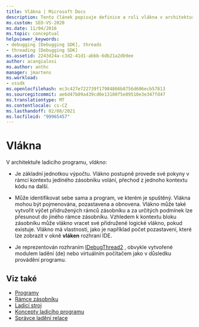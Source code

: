 ```yaml
---
title: Vlákna | Microsoft Docs
description: Tento článek popisuje definice a roli vlákna v architektuře ladicího programu v aplikaci Visual Studio.
ms.custom: SEO-VS-2020
ms.date: 11/04/2016
ms.topic: conceptual
helpviewer_keywords:
- debugging [Debugging SDK], threads
- threading [Debugging SDK]
ms.assetid: 2243d24a-c3d2-41d1-abbb-6db21a2db9ee
author: acangialosi
ms.author: anthc
manager: jmartens
ms.workload:
- vssdk
ms.openlocfilehash: ec3c427e722739f17984866b8756d606ecb57813
ms.sourcegitcommit: ae6d47b09a439cd0e13180f5e89510e3e347fd47
ms.translationtype: MT
ms.contentlocale: cs-CZ
ms.lasthandoff: 02/08/2021
ms.locfileid: "99965457"
---
```

# <a name="threads"></a>Vlákna
V architektuře ladicího programu, *vlákno*:

- Je základní jednotkou výpočtu. Vlákno postupně provede své pokyny v rámci kontextu jediného zásobníku volání, přechod z jednoho kontextu kódu na další.

- Může identifikovat sebe sama a program, ve kterém je spuštěný. Vlákna mohou být pojmenována, pozastavena a obnovena. Vlákno může také vytvořit výčet přidružených rámců zásobníku a za určitých podmínek lze přesunout do jiného rámce zásobníku. Vzhledem k kontextu bloku zásobníku může vlákno vracet své přidružené logické vlákno, pokud existuje. Vlákno má vlastnosti, jako je například počet pozastavení, které lze zobrazit v okně **vláken** rozhraní IDE.

- Je reprezentován rozhraním [IDebugThread2](../../extensibility/debugger/reference/idebugthread2.md) , obvykle vytvořené modulem ladění (de) nebo virtuálním počítačem jako v důsledku provádění programu.

## <a name="see-also"></a>Viz také
- [Programy](../../extensibility/debugger/programs.md)
- [Rámce zásobníku](../../extensibility/debugger/stack-frames.md)
- [Ladicí stroj](../../extensibility/debugger/debug-engine.md)
- [Koncepty ladicího programu](../../extensibility/debugger/debugger-concepts.md)
- [Správce ladění relace](../../extensibility/debugger/session-debug-manager.md)
